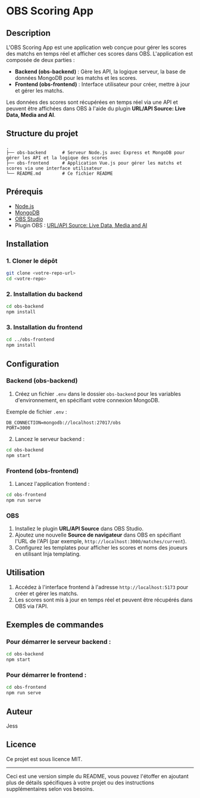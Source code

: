 # OBS Scoring App

## Description
L'OBS Scoring App est une application web conçue pour gérer les scores des matchs en temps réel et afficher ces scores dans OBS. L'application est composée de deux parties :
- **Backend (obs-backend)** : Gère les API, la logique serveur, la base de données MongoDB pour les matchs et les scores.
- **Frontend (obs-frontend)** : Interface utilisateur pour créer, mettre à jour et gérer les matchs.

Les données des scores sont récupérées en temps réel via une API et peuvent être affichées dans OBS à l'aide du plugin **URL/API Source: Live Data, Media and AI**.

## Structure du projet
```
.
├── obs-backend      # Serveur Node.js avec Express et MongoDB pour gérer les API et la logique des scores
├── obs-frontend     # Application Vue.js pour gérer les matchs et scores via une interface utilisateur
└── README.md        # Ce fichier README
```

## Prérequis

- [Node.js](https://nodejs.org/)
- [MongoDB](https://www.mongodb.com/)
- [OBS Studio](https://obsproject.com/)
- Plugin OBS : [URL/API Source: Live Data, Media and AI](https://obsproject.com/forum/resources/url-api-source-live-data-media-and-ai-on-obs-made-simple.1438/)

## Installation

### 1. Cloner le dépôt

```bash
git clone <votre-repo-url>
cd <votre-repo>
```

### 2. Installation du backend

```bash
cd obs-backend
npm install
```

### 3. Installation du frontend

```bash
cd ../obs-frontend
npm install
```

## Configuration

### Backend (obs-backend)

1. Créez un fichier `.env` dans le dossier `obs-backend` pour les variables d'environnement, en spécifiant votre connexion MongoDB.

Exemple de fichier `.env` :
```
DB_CONNECTION=mongodb://localhost:27017/obs
PORT=3000
```

2. Lancez le serveur backend :

```bash
cd obs-backend
npm start
```

### Frontend (obs-frontend)

1. Lancez l'application frontend :

```bash
cd obs-frontend
npm run serve
```

### OBS

1. Installez le plugin **URL/API Source** dans OBS Studio.
2. Ajoutez une nouvelle **Source de navigateur** dans OBS en spécifiant l'URL de l'API (par exemple, `http://localhost:3000/matches/current`).
3. Configurez les templates pour afficher les scores et noms des joueurs en utilisant Inja templating.

## Utilisation

1. Accédez à l'interface frontend à l'adresse `http://localhost:5173` pour créer et gérer les matchs.
2. Les scores sont mis à jour en temps réel et peuvent être récupérés dans OBS via l'API.

## Exemples de commandes

### Pour démarrer le serveur backend :
```bash
cd obs-backend
npm start
```

### Pour démarrer le frontend :
```bash
cd obs-frontend
npm run serve
```

## Auteur

Jess

## Licence

Ce projet est sous licence MIT.

---

Ceci est une version simple du README, vous pouvez l'étoffer en ajoutant plus de détails spécifiques à votre projet ou des instructions supplémentaires selon vos besoins.
